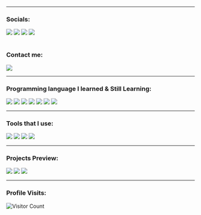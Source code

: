 ------------------------------------------- 
### Socials: 
<a href="https://www.facebook.com/justine.agcanas.7/"><img src="https://img.shields.io/badge/Facebook-1877F2?style=for-the-badge&logo=facebook&logoColor=white"></a> 
<a href="https://instagram.com/_justine627"><img src="https://img.shields.io/badge/Instagram-%23E4405F.svg?&style=for-the-badge&logo=instagram&logoColor=white"></a> 
<a href="https://twitter.com/_a_justine"><img src="https://img.shields.io/badge/Twitter-%2300ACEE.svg?&style=for-the-badge&logo=twitter&logoColor=white"></a> 
<a href="https://t.me/@rhaze_ph"><img src="https://img.shields.io/badge/Telegram-%230088CC.svg?&style=for-the-badge&logo=telegram&logoColor=white"></a>
<br>
<br>
### Contact me: 
<a href="mailto: agcanasjustine1@gmail.com">
<img src="https://img.shields.io/badge/-agcanasjustine1%40gmail.com-7B83EB?&style=for-the-badge&logo=gmail&logoColor=white" ></a>

------------------------------------------- 

### Programming language I learned & Still Learning:
<img src="https://img.shields.io/badge/html5-%23E34F26.svg?style=for-the-badge&logo=html5&logoColor=white"> <img src="https://img.shields.io/badge/css3%20-%2314354C.svg?&style=for-the-badge&logo=css3&logoColor=white"> <img src="https://img.shields.io/badge/javascript%20-%23323330.svg?&style=for-the-badge&logo=javascript&logoColor=%23F7DF1E"> <img src="https://img.shields.io/badge/node.js%20-%23215732.svg?&style=for-the-badge&logo=node.js&logoColor=white"> <img src="https://img.shields.io/badge/php%20-%238993BE.svg?&style=for-the-badge&logo=php&logoColor=white"> <img src="https://img.shields.io/badge/python%20-%234584b6.svg?&style=for-the-badge&logo=python&logoColor=white"> <img src="https://img.shields.io/badge/c++%20-%23044F88.svg?&style=for-the-badge&logo=cplusplus&logoColor=white">

------------------------------------------- 

### Tools that I use: 
<img src="http://img.shields.io/badge/-VS%20Code-000000?style=for-the-badge&logo=Visual-studio-code&logoColor=blue"> <img src="http://img.shields.io/badge/-Linux-FFFFFF?style=for-the-badge&logo=Linux&logoColor=000000"> <img src="https://img.shields.io/badge/Canva-%2300C4CC.svg?style=for-the-badge&logo=Canva&logoColor=white"> <img src="https://img.shields.io/badge/Replit-%23F26207.svg?&style=for-the-badge&logo=replit&logoColor=white">

------------------------------------------- 

### Projects Preview:
<a href="https://tiktok-downloader.justineagcanas.live/"><img src="http://img.shields.io/badge/Tiktok Downloader-0d6efd?style=for-the-badge&logo=Github&logoColor=white"></a> 
<a href="https://ngl-bomber.justineagcanas.live/"><img src="http://img.shields.io/badge/NGl Bomber-ec1187?style=for-the-badge&logo=Github&logoColor=white"></a> 
<a href="https://rhazecoder.github.io/password-generator/"><img src="http://img.shields.io/badge/Password Generator-000000?style=for-the-badge&logo=Github&logoColor=white"></a> 

------------------------------------------- 


### Profile Visits:
![Visitor Count](https://profile-counter.glitch.me/{justineagcanas}/count.svg)
